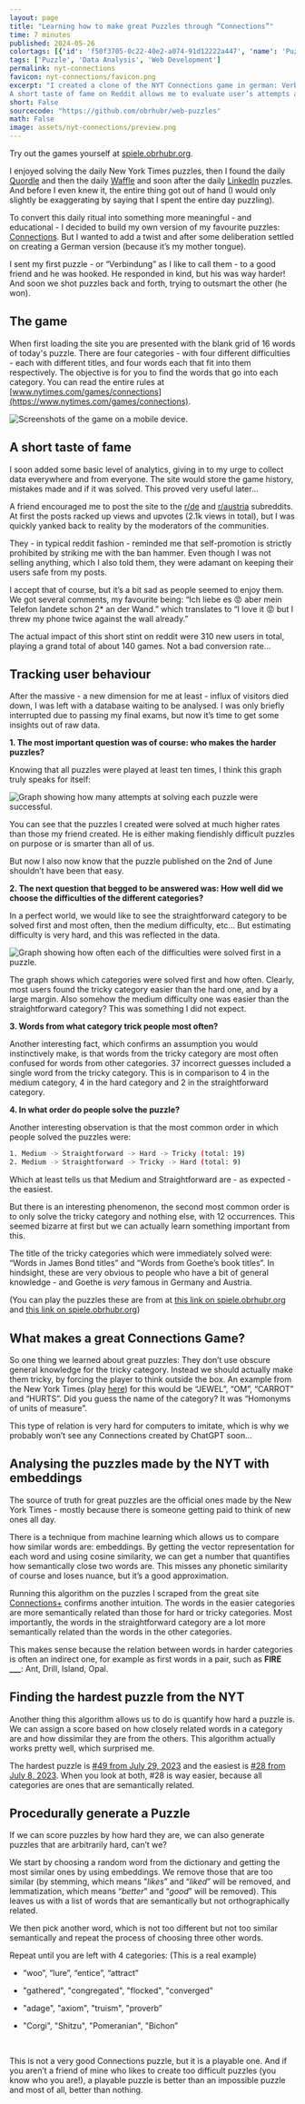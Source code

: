 ```yaml
---
layout: page
title: "Learning how to make great Puzzles through “Connections”"
time: 7 minutes
published: 2024-05-26
colortags: [{'id': 'f50f3705-0c22-40e2-a074-91d12222a447', 'name': 'Puzzle', 'color': 'purple'}, {'id': '11658a68-3c22-4966-b5fe-93f7c296ba7e', 'name': 'Data Analysis', 'color': 'green'}, {'id': 'b4957fab-6b30-4589-a430-e71f10a30aeb', 'name': 'Web Development', 'color': 'purple'}]
tags: ['Puzzle', 'Data Analysis', 'Web Development']
permalink: nyt-connections
favicon: nyt-connections/favicon.png
excerpt: "I created a clone of the NYT Connections game in german: Verbindungen.
A short taste of fame on Reddit allows me to evaluate user’s attempts at solving the puzzles. But what makes a puzzle great and could we try to generate them automatically?"
short: False
sourcecode: "https://github.com/obrhubr/web-puzzles"
math: False
image: assets/nyt-connections/preview.png
---
```


Try out the games yourself at [spiele.obrhubr.org](https://spiele.obrhubr.org/).

I enjoyed solving the daily New York Times puzzles, then I found the daily [Quordle](https://quordlegame.com/) and then the daily [Waffle](https://wafflegame.net/) and soon after the daily [LinkedIn](https://www.linkedin.com/games/) puzzles. And before I even knew it, the entire thing got out of hand (I would only slightly be exaggerating by saying that I spent the entire day puzzling).

To convert this daily ritual into something more meaningful - and educational - I decided to build my own version of my favourite puzzles: [Connections](https://www.nytimes.com/games/connections). But I wanted to add a twist and after some deliberation settled on creating a German version (because it’s my mother tongue).

I sent my first puzzle - or “Verbindung” as I like to call them - to a good friend and he was hooked. He responded in kind, but his was way harder! And soon we shot puzzles back and forth, trying to outsmart the other (he won).

## The game

When first loading the site you are presented with the blank grid of 16 words of today's puzzle. There are four categories - with four different difficulties - each with different titles, and four words each that fit into them respectively. The objective is for you to find the words that go into each category. You can read the entire rules at [www.nytimes.com/games/connections](https://www.nytimes.com/games/connections).

![Screenshots of the game on a mobile device.](/assets/nyt-connections/78b13ae5371679835c80503e5775b845.webp)

## A short taste of fame

I soon added some basic level of analytics, giving in to my urge to collect data everywhere and from everyone. The site would store the game history, mistakes made and if it was solved. This proved very useful later…

A friend encouraged me to post the site to the [r/de](https://reddit.com/r/de) and [r/austria](https://reddit.com/r/austria) subreddits. At first the posts racked up views and upvotes (2.1k views in total), but I was quickly yanked back to reality by the moderators of the communities. 

They - in typical reddit fashion - reminded me that self-promotion is strictly prohibited by striking me with the ban hammer. Even though I was not selling anything, which I also told them, they were adamant on keeping their users safe from my posts.

I accept that of course, but it’s a bit sad as people seemed to enjoy them. We got several comments, my favourite being: “Ich liebe es 😡 aber mein Telefon landete schon 2* an der Wand.” which translates to “I love it 😡 but I threw my phone twice against the wall already.”

The actual impact of this short stint on reddit were 310 new users in total, playing a grand total of about 140 games. Not a bad conversion rate…

## Tracking user behaviour

After the massive - a new dimension for me at least - influx of visitors died down, I was left with a database waiting to be analysed. I was only briefly interrupted due to passing my final exams, but now it’s time to get some insights out of raw data.

**1. The most important question was of course: who makes the harder puzzles?**

Knowing that all puzzles were played at least ten times, I think this graph truly speaks for itself:

![Graph showing how many attempts at solving each puzzle were successful.](/assets/nyt-connections/42350a06b6e3cce667caa14d8caf7c8a.webp)

You can see that the puzzles I created were solved at much higher rates than those my friend created. He is either making fiendishly difficult puzzles on purpose or is smarter than all of us.

But now I also now know that the puzzle published on the 2nd of June shouldn’t have been that easy. 

**2. The next question that begged to be answered was: How well did we choose the difficulties of the different categories?**

In a perfect world, we would like to see the straightforward category to be solved first and most often, then the medium difficulty, etc… But estimating difficulty is very hard, and this was reflected in the data.

![Graph showing how often each of the difficulties were solved first in a puzzle.](/assets/nyt-connections/73325df79cf4cc0cd992c5039a1334a2.webp)

The graph shows which categories were solved first and how often. Clearly, most users found the tricky category easier than the hard one, and by a large margin. Also somehow the medium difficulty one was easier than the straightforward category? This was something I did not expect.

**3. Words from what category trick people most often?**

Another interesting fact, which confirms an assumption you would instinctively make, is that words from the tricky category are most often confused for words from other categories. 37 incorrect guesses included a single word from the tricky category. This is in comparison to 4 in the medium category, 4 in the hard category and 2 in the straightforward category.

**4. In what order do people solve the puzzle?**

Another interesting observation is that the most common order in which people solved the puzzles were:


```bash
1. Medium -> Straightforward -> Hard -> Tricky (total: 19)
2. Medium -> Straightforward -> Tricky -> Hard (total: 9)
```

Which at least tells us that Medium and Straightforward are - as expected - the easiest.

But there is an interesting phenomenon, the second most common order is to only solve the tricky category and nothing else, with 12 occurrences. This seemed bizarre at first but we can actually learn something important from this.

The title of the tricky categories which were immediately solved were: “Words in James Bond titles” and “Words from Goethe’s book titles”. In hindsight, these are very obvious to people who have a bit of general knowledge - and Goethe is *very* famous in Germany and Austria. 

(You can play the puzzles these are from at [this link on spiele.obrhubr.org](https://spiele.obrhubr.org/verbindungen/play.html?number=l55J4qxSSJh8SSQcUs2E) and [this link on spiele.obrhubr.org](https://spiele.obrhubr.org/verbindungen/play.html?number=l55J4qxSSJh8SSQcUs2E))

## What makes a great Connections Game?

So one thing we learned about great puzzles: They don’t use obscure general knowledge for the tricky category. Instead we should actually make them tricky, by forcing the player to think outside the box. An example from the New York Times (play [here](https://connectionsplus.io/game/328)) for this would be “JEWEL”, “OM”, “CARROT” and “HURTS”. Did you guess the name of the category? It was “Homonyms of units of measure”.

This type of relation is very hard for computers to imitate, which is why we probably won’t see any Connections created by ChatGPT soon…

## Analysing the puzzles made by the NYT with embeddings

The source of truth for great puzzles are the official ones made by the New York Times - mostly because there is someone getting paid to think of new ones all day.

There is a technique from machine learning which allows us to compare how similar words are: embeddings. By getting the vector representation for each word and using cosine similarity, we can get a number that quantifies how semantically close two words are. This misses any phonetic similarity of course and loses nuance, but it’s a good approximation.

Running this algorithm on the puzzles I scraped from the great site [Connections+](https://connectionsplus.io/) confirms another intuition. The words in the easier categories are more semantically related than those for hard or tricky categories. Most importantly, the words in the straightforward category are a lot more semantically related than the words in the other categories.

This makes sense because the relation between words in harder categories is often an indirect one, for example as first words in a pair, such as **FIRE ___**: Ant, Drill, Island, Opal.

## Finding the hardest puzzle from the NYT

Another thing this algorithm allows us to do is quantify how hard a puzzle is. We can assign a score based on how closely related words in a category are and how dissimilar they are from the others. This algorithm actually works pretty well, which surprised me.

The hardest puzzle is [#49 from July 29, 2023](https://connectionsplus.io/game/49) and the easiest is [#28 from July 8, 2023](https://connectionsplus.io/game/28). When you look at both, #28 is way easier, because all categories are ones that are semantically related.

## Procedurally generate a Puzzle

If we can score puzzles by how hard they are, we can also generate puzzles that are arbitrarily hard, can’t we?

We start by choosing a random word from the dictionary and getting the most similar ones by using embeddings. We remove those that are too similar (by stemming, which means "*likes*” and “*liked*” will be removed, and lemmatization, which means “*better*” and “*good*” will be removed). This leaves us with a list of words that are semantically but not orthographically related.

We then pick another word, which is not too different but not too similar semantically and repeat the process of choosing three other words.

Repeat until you are left with 4 categories: (This is a real example)

- “woo”, “lure”, “entice”, “attract”

- "gathered", "congregated", "flocked", "converged”

- "adage", "axiom", "truism", "proverb”

- "Corgi", "Shitzu", "Pomeranian", "Bichon”

<br/>

This is not a very good Connections puzzle, but it is a playable one. And if you aren’t a friend of mine who likes to create too difficult puzzles (you know who you are!), a playable puzzle is better than an impossible puzzle and most of all, better than nothing.

